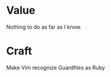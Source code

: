 
Value
=====

Nothing to do as far as I know.


Craft
=====

Make Vim recognize Guardfiles as Ruby

